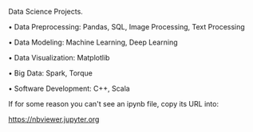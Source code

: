 Data Science Projects.

• Data Preprocessing: Pandas, SQL, Image Processing, Text Processing
 
• Data Modeling: Machine Learning, Deep Learning
 
• Data Visualization: Matplotlib

• Big Data: Spark, Torque
 
• Software Development: C++, Scala

If for some reason you can't see an ipynb file, copy its URL into:

https://nbviewer.jupyter.org
